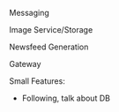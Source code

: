 Messaging

Image Service/Storage

Newsfeed Generation

Gateway




Small Features:
- Following, talk about DB
